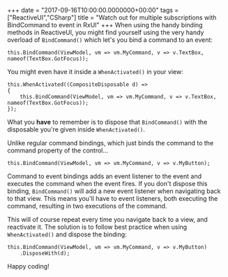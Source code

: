 +++
date = "2017-09-16T10:00:00.0000000+00:00"
tags = ["ReactiveUI","CSharp"]
title = "Watch out for multiple subscriptions with BindCommand to event in RxUI"
+++
When using the handy binding methods in ReactiveUI, you might find yourself using the very handy overload of `BindCommand()` which let's you bind a command to an event:

```
this.BindCommand(ViewModel, vm => vm.MyCommand, v => v.TextBox, nameof(TextBox.GotFocus));
```

You might even have it inside a `WhenActivated()` in your view:

```
this.WhenActivated((CompositeDisposable d) =>
{
    this.BindCommand(ViewModel, vm => vm.MyCommand, v => v.TextBox, nameof(TextBox.GotFocus));
});
```

What you **have** to remember is to dispose that `BindCommand()` with the disposable you're given inside `WhenActivated()`.

Unlike regular command bindings, which just binds the command to the command property of the control...

```
this.BindCommand(ViewModel, vm => vm.MyCommand, v => v.MyButton);
```

Command to event bindings adds an event listener to the event and executes the command when the event fires. If you don't dispose this binding, `BindCommand()` will add a new event listener when navigating back to that view. This means you'll have to event listeners, both executing the command, resulting in two executions of the command.

This will of course repeat every time you navigate back to a view, and reactivate it. The solution is to follow best practice when using `WhenActivated()` and dispose the binding:

```
this.BindCommand(ViewModel, vm => vm.MyCommand, v => v.MyButton)
    .DisposeWith(d);
```

Happy coding!